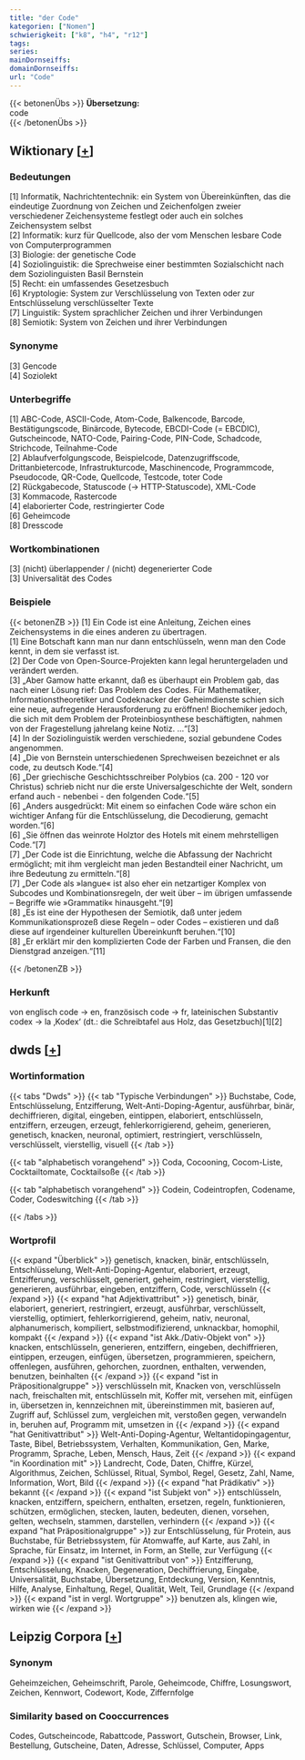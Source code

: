 ```yaml
---
title: "der Code"
kategorien: ["Nomen"]
schwierigkeit: ["k8", "h4", "r12"]
tags:
series:
mainDornseiffs:
domainDornseiffs:
url: "Code"
---
```


{{< betonenÜbs >}}
**Übersetzung:**  
code  
{{< /betonenÜbs >}}

## Wiktionary [[+](https://de.wiktionary.org/wiki/Code)]

### Bedeutungen
[1] Informatik, Nachrichtentechnik: ein System von Übereinkünften, das die eindeutige Zuordnung von Zeichen und Zeichenfolgen zweier verschiedener Zeichensysteme festlegt oder auch ein solches Zeichensystem selbst  
[2] Informatik: kurz für Quellcode, also der vom Menschen lesbare Code von Computerprogrammen  
[3] Biologie: der genetische Code  
[4] Soziolinguistik: die Sprechweise einer bestimmten Sozialschicht nach dem Soziolinguisten Basil Bernstein  
[5] Recht: ein umfassendes Gesetzesbuch  
[6] Kryptologie: System zur Verschlüsselung von Texten oder zur Entschlüsselung verschlüsselter Texte  
[7] Linguistik: System sprachlicher Zeichen und ihrer Verbindungen  
[8] Semiotik: System von Zeichen und ihrer Verbindungen  

### Synonyme
[3] Gencode  
[4] Soziolekt  

### Unterbegriffe
[1] ABC-Code, ASCII-Code, Atom-Code, Balkencode, Barcode, Bestätigungscode, Binärcode, Bytecode, EBCDI-Code (= EBCDIC), Gutscheincode, NATO-Code, Pairing-Code, PIN-Code, Schadcode, Strichcode, Teilnahme-Code  
[2] Ablaufverfolgungscode, Beispielcode, Datenzugriffscode, Drittanbietercode, Infrastrukturcode, Maschinencode, Programmcode, Pseudocode, QR-Code, Quellcode, Testcode, toter Code  
[2] Rückgabecode, Statuscode (→ HTTP-Statuscode), XML-Code  
[3] Kommacode, Rastercode  
[4] elaborierter Code, restringierter Code  
[6] Geheimcode  
[8] Dresscode  

### Wortkombinationen
[3] (nicht) überlappender / (nicht) degenerierter Code  
[3] Universalität des Codes  

### Beispiele
{{< betonenZB >}}
[1] Ein Code ist eine Anleitung, Zeichen eines Zeichensystems in die eines anderen zu übertragen.  
[1] Eine Botschaft kann man nur dann entschlüsseln, wenn man den Code kennt, in dem sie verfasst ist.  
[2] Der Code von Open-Source-Projekten kann legal heruntergeladen und verändert werden.  
[3] „Aber Gamow hatte erkannt, daß es überhaupt ein Problem gab, das nach einer Lösung rief: Das Problem des Codes. Für Mathematiker, Informationstheoretiker und Codeknacker der Geheimdienste schien sich eine neue, aufregende Herausforderung zu eröffnen! Biochemiker jedoch, die sich mit dem Problem der Proteinbiosynthese beschäftigten, nahmen von der Fragestellung jahrelang keine Notiz. …“[3]  
[4] In der Soziolinguistik werden verschiedene, sozial gebundene Codes angenommen.  
[4] „Die von Bernstein unterschiedenen Sprechweisen bezeichnet er als code, zu deutsch Kode.“[4]  
[6] „Der griechische Geschichtsschreiber Polybios (ca. 200 - 120 vor Christus) schrieb nicht nur die erste Universalgeschichte der Welt, sondern erfand auch - nebenbei - den folgenden Code.“[5]  
[6] „Anders ausgedrückt: Mit einem so einfachen Code wäre schon ein wichtiger Anfang für die Entschlüsselung, die Decodierung, gemacht worden.“[6]  
[6] „Sie öffnen das weinrote Holztor des Hotels mit einem mehrstelligen Code.“[7]  
[7] „Der Code ist die Einrichtung, welche die Abfassung der Nachricht ermöglicht; mit ihm vergleicht man jeden Bestandteil einer Nachricht, um ihre Bedeutung zu ermitteln.“[8]  
[7] „Der Code als »langue« ist also eher ein netzartiger Komplex von Subcodes und Kombinationsregeln, der weit über – im übrigen umfassende – Begriffe wie »Grammatik« hinausgeht.“[9]  
[8] „Es ist eine der Hypothesen der Semiotik, daß unter jedem Kommunikationsprozeß diese Regeln – oder Codes – existieren und daß diese auf irgendeiner kulturellen Übereinkunft beruhen.“[10]  
[8] „Er erklärt mir den komplizierten Code der Farben und Fransen, die den Dienstgrad anzeigen.“[11]  

{{< /betonenZB >}}
### Herkunft
von englisch code → en, französisch code → fr, lateinischen Substantiv codex → la ‚Kodex‘ (dt.: die Schreibtafel aus Holz, das Gesetzbuch)[1][2]  



## dwds [[+](https://www.dwds.de/wb/Code)]

### Wortinformation
{{< tabs "Dwds" >}}
{{< tab "Typische Verbindungen" >}}
Buchstabe, Code, Entschlüsselung, Entzifferung, Welt-Anti-Doping-Agentur, ausführbar, binär, dechiffrieren, digital, eingeben, eintippen, elaboriert, entschlüsseln, entziffern, erzeugen, erzeugt, fehlerkorrigierend, geheim, generieren, genetisch, knacken, neuronal, optimiert, restringiert, verschlüsseln, verschlüsselt, vierstellig, visuell
{{< /tab >}}

{{< tab "alphabetisch vorangehend" >}}
Coda, Cocooning, Cocom-Liste, Cocktailtomate, Cocktailsoße
{{< /tab >}}

{{< tab "alphabetisch vorangehend" >}}
Codein, Codeintropfen, Codename, Coder, Codeswitching
{{< /tab >}}

{{< /tabs >}}

### Wortprofil
{{< expand "Überblick" >}} genetisch, knacken, binär, entschlüsseln, Entschlüsselung, Welt-Anti-Doping-Agentur, elaboriert, erzeugt, Entzifferung, verschlüsselt, generiert, geheim, restringiert, vierstellig, generieren, ausführbar, eingeben, entziffern, Code, verschlüsseln {{< /expand >}}
{{< expand "hat Adjektivattribut" >}} genetisch, binär, elaboriert, generiert, restringiert, erzeugt, ausführbar, verschlüsselt, vierstellig, optimiert, fehlerkorrigierend, geheim, nativ, neuronal, alphanumerisch, kompiliert, selbstmodifizierend, unknackbar, homophil, kompakt {{< /expand >}}
{{< expand "ist Akk./Dativ-Objekt von" >}} knacken, entschlüsseln, generieren, entziffern, eingeben, dechiffrieren, eintippen, erzeugen, einfügen, übersetzen, programmieren, speichern, offenlegen, ausführen, gehorchen, zuordnen, enthalten, verwenden, benutzen, beinhalten {{< /expand >}}
{{< expand "ist in Präpositionalgruppe" >}} verschlüsseln mit, Knacken von, verschlüsseln nach, freischalten mit, entschlüsseln mit, Koffer mit, versehen mit, einfügen in, übersetzen in, kennzeichnen mit, übereinstimmen mit, basieren auf, Zugriff auf, Schlüssel zum, vergleichen mit, verstoßen gegen, verwandeln in, beruhen auf, Programm mit, umsetzen in {{< /expand >}}
{{< expand "hat Genitivattribut" >}} Welt-Anti-Doping-Agentur, Weltantidopingagentur, Taste, Bibel, Betriebssystem, Verhalten, Kommunikation, Gen, Marke, Programm, Sprache, Leben, Mensch, Haus, Zeit {{< /expand >}}
{{< expand "in Koordination mit" >}} Landrecht, Code, Daten, Chiffre, Kürzel, Algorithmus, Zeichen, Schlüssel, Ritual, Symbol, Regel, Gesetz, Zahl, Name, Information, Wort, Bild {{< /expand >}}
{{< expand "hat Prädikativ" >}} bekannt {{< /expand >}}
{{< expand "ist Subjekt von" >}} entschlüsseln, knacken, entziffern, speichern, enthalten, ersetzen, regeln, funktionieren, schützen, ermöglichen, stecken, lauten, bedeuten, dienen, vorsehen, gelten, wechseln, stammen, darstellen, verhindern {{< /expand >}}
{{< expand "hat Präpositionalgruppe" >}} zur Entschlüsselung, für Protein, aus Buchstabe, für Betriebssystem, für Atomwaffe, auf Karte, aus Zahl, in Sprache, für Einsatz, im Internet, in Form, an Stelle, zur Verfügung {{< /expand >}}
{{< expand "ist Genitivattribut von" >}} Entzifferung, Entschlüsselung, Knacken, Degeneration, Dechiffrierung, Eingabe, Universalität, Buchstabe, Übersetzung, Entdeckung, Version, Kenntnis, Hilfe, Analyse, Einhaltung, Regel, Qualität, Welt, Teil, Grundlage {{< /expand >}}
{{< expand "ist in vergl. Wortgruppe" >}} benutzen als, klingen wie, wirken wie {{< /expand >}}

## Leipzig Corpora [[+](https://corpora.uni-leipzig.de/en/res?word=Code&corpusId=deu_newscrawl-public_2018)]


### Synonym
Geheimzeichen, Geheimschrift, Parole, Geheimcode, Chiffre, Losungswort, Zeichen, Kennwort, Codewort, Kode, Ziffernfolge


### Similarity based on Cooccurrences
Codes, Gutscheincode, Rabattcode, Passwort, Gutschein, Browser, Link, Bestellung, Gutscheine, Daten, Adresse, Schlüssel, Computer, Apps

